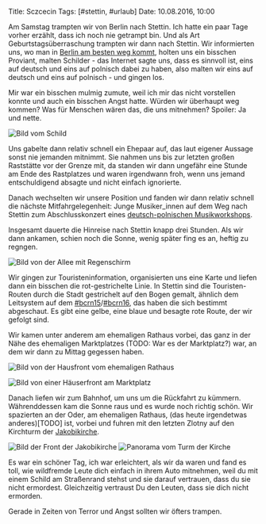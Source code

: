 Title: Sczcecin
Tags: [#stettin, #urlaub]
Date: 10.08.2016, 10:00

Am Samstag trampten wir von Berlin nach Stettin. Ich hatte ein paar Tage vorher erzählt, dass ich noch nie getrampt bin. Und als Art Geburtstagsüberraschung trampten wir dann nach Stettin. Wir informierten uns, wo man in [Berlin am besten weg kommt](LINK), holten uns ein bisschen Proviant, malten Schilder - das Internet sagte uns, dass es sinnvoll ist, eins auf deutsch und eins auf polnisch dabei zu haben, also malten wir eins auf deutsch und eins auf polnisch - und gingen los.

Mir war ein bisschen mulmig zumute, weil ich mir das nicht vorstellen konnte und auch ein bisschen Angst hatte. Würden wir überhaupt weg kommen? Was für Menschen wären das, die uns mitnehmen? Spoiler: Ja und nette.

![Bild vom Schild](/img/Sczcecin_Schild.JPG)

Uns gabelte dann relativ schnell ein Ehepaar auf, das laut eigener Aussage sonst nie jemanden mitnimmt. Sie nahmen uns bis zur letzten großen Raststätte vor der Grenze mit, da standen wir dann ungefähr eine Stunde am Ende des Rastplatzes und waren irgendwann froh, wenn uns jemand entschuldigend absagte und nicht einfach ignorierte.

Danach wechselten wir unsere Position und fanden wir dann relativ schnell die nächste Mitfahrgelegenheit: Junge Musiker_innen auf dem Weg nach Stettin zum Abschlusskonzert eines [deutsch-polnischen Musikworkshops](LINK).

Insgesamt dauerte die Hinreise nach Stettin knapp drei Stunden. Als wir dann ankamen, schien noch die Sonne, wenig später fing es an, heftig zu regngen.

![Bild von der Allee mit Regenschirm](/img/Sczcecin_Allee.JPG)

Wir gingen zur Touristeninformation, organisierten uns eine Karte und liefen dann ein bisschen die rot-gestrichelte Linie. In Stettin sind die Touristen-Routen durch die Stadt gestrichelt auf den Bogen gemalt, ähnlich dem Leitsystem auf dem [#bcrn15](LINK)/[#bcrn16](LINK), das haben die sich bestimmt abgeschaut. Es gibt eine gelbe, eine blaue und besagte rote Route, der wir gefolgt sind.

Wir kamen unter anderem am ehemaligen Rathaus vorbei, das ganz in der Nähe des ehemaligen Marktplatzes (TODO: War es der Marktplatz?) war, an dem wir dann zu Mittag gegessen haben. 

![Bild von der Hausfront vom ehemaligen Rathaus](/img/Sczcecin_Rathaus.JPG)

![Bild von einer Häuserfront am Marktplatz](/img/Sczcecin_Marktplatz)

Danach liefen wir zum Bahnhof, um uns um die Rückfahrt zu kümmern. Währenddessen kam die Sonne raus und es wurde noch richtig schön. Wir spazierten an der Oder, am ehemaligen Rathaus, (das heute irgendetwas anderes)[TODO] ist, vorbei und fuhren mit den letzten Zlotny auf den Kirchturm der [Jakobikirche](LINK).

![Bild der Front der Jakobikirche](/img/Sczcecin_Jakobikirche.JPG)
![Panorama vom Turm der Kirche](/img/Sczcecin_Panorama_Jakobikirche.JPG)

Es war ein schöner Tag, ich war erleichtert, als wir da waren und fand es toll, wie wildfremde Leute dich einfach in ihrem Auto mitnehmen, weil du mit einem Schild am Straßenrand stehst und sie darauf vertrauen, dass du sie nicht ermordest. Gleichzeitig vertraust Du den Leuten, dass sie dich nicht ermorden.

Gerade in Zeiten von Terror und Angst sollten wir öfters trampen.